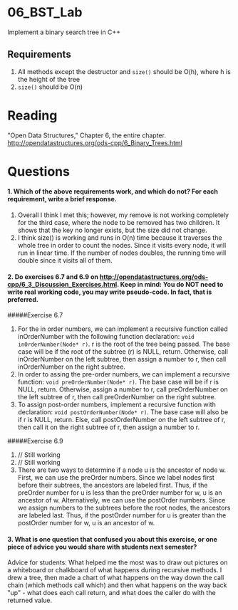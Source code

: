 06_BST_Lab
==============

Implement a binary search tree in C++

Requirements
------------

1. All methods except the destructor and `size()` should be O(h), where h is the height of the tree
2. `size()` should be O(n)

Reading
=======
"Open Data Structures," Chapter 6, the entire chapter. http://opendatastructures.org/ods-cpp/6_Binary_Trees.html

Questions
=========

#### 1. Which of the above requirements work, and which do not? For each requirement, write a brief response.

1. Overall I think I met this; however, my remove is not working completely for the third case, where the node to be removed has two children. It shows that the key no longer exists, but the size did not change.
2. I think size() is working and runs in O(n) time because it traverses the whole tree in order to count the nodes.  Since it visits every node, it will run in linear time.  If the number of nodes doubles, the running time will double since it visits all of them.

#### 2. Do exercises 6.7 and 6.9 on http://opendatastructures.org/ods-cpp/6_3_Discussion_Exercises.html. Keep in mind: You do NOT need to write real working code, you may write pseudo-code. In fact, that is preferred.

#####Exercise 6.7
1. For the in order numbers, we can implement a recursive function called inOrderNumber with the following function declaration: `void inOrderNumber(Node* r)`. r is the root of the tree being passed. The base case will be if the root of the subtree (r) is NULL, return. Otherwise, call inOrderNumber on the left subtree, then assign a number to r, then call inOrderNumber on the right subtree.
2. In order to assing the pre-order numbers, we can implement a recursive function: `void preOrderNumber(Node* r)`. The base case will be if r is NULL, return. Otherwise, assign a number to r, call preOrderNumber on the left subtree of r, then call preOrderNumber on the right subtree.
3. To assign post-order numbers, implement a recursive function with declaration: `void postOrderNumber(Node* r)`. The base case will also be if r is NULL, return. Else, call postOrderNumber on the left subtree of r, then call it on the right subtree of r, then assign a number to r.

#####Exercise 6.9
1. // Still working
2. // Still working
3. There are two ways to determine if a node u is the ancestor of node w.  First, we can use the preOrder numbers.  Since we label nodes first before their subtrees, the ancestors are labeled first.  Thus, if the preOrder number for u is less than the preOrder number for w, u is an ancestor of w. Alternatively, we can use the postOrder numbers. Since we assign numbers to the subtrees before the root nodes, the ancestors are labeled last. Thus, if the postOrder number for u is greater than the postOrder number for w, u is an ancestor of w.

#### 3. What is one question that confused you about this exercise, or one piece of advice you would share with students next semester?

Advice for students: What helped me the most was to draw out pictures on a whiteboard or chalkboard of what happens during recursive methods. I drew a tree, then made a chart of what happens on the way down the call chain (which methods call which) and then what happens on the way back "up" - what does each call return, and what does the caller do with the returned value.